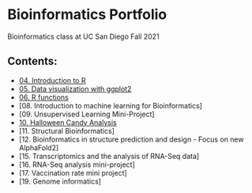 # Bioinformatics Portfolio

Bioinformatics class at UC San Diego Fall 2021

## Contents: 

- [04. Introduction to R](https://github.com/shivanikhosla1/bggn213/blob/main/class04/class04.md)
- [05. Data visualization with ggplot2](https://github.com/shivanikhosla1/bggn213/blob/main/class05/class05.md)
- [06. R functions](https://github.com/shivanikhosla1/bggn213/blob/main/class06/class06.md)
- [08. Introduction to machine learning for Bioinformatics]
- [09. Unsupervised Learning Mini-Project]
- [10. Halloween Candy Analysis](https://github.com/shivanikhosla1/bggn213/blob/main/class09_mini_project/class09miniproject.Rmd)
- [11. Structural Bioinformatics]
- [12. Bioinformatics in structure prediction and design - Focus on new AlphaFold2]
- [15. Transcriptomics and the analysis of RNA-Seq data]
- [16. RNA-Seq analysis mini-project]
- [17. Vaccination rate mini project]
- [19. Genome informatics]
